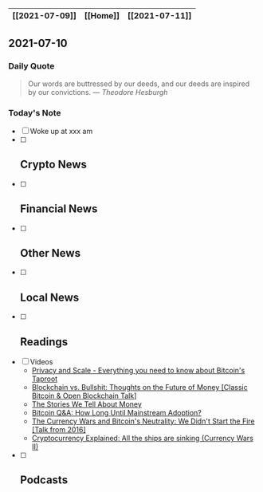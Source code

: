 | [[2021-07-09]] | [[Home]] | [[2021-07-11]] |
| :------------: | :------: | :------------: |

## 2021-07-10 

### Daily Quote
> Our words are buttressed by our deeds, and our deeds are inspired by our convictions.
> &mdash; <cite>Theodore Hesburgh</cite>

### Today's Note
- [ ] Woke up at xxx am
- [ ] Crypto News
	- 
- [ ] Financial News
	- 
- [ ] Other News
	- 
- [ ] Local News
	-
- [ ] Readings
	- 
- [ ] Videos
	- [Privacy and Scale - Everything you need to know about Bitcoin's Taproot](https://www.youtube.com/watch?v=_dqDP1qZHd4)
	- [Blockchain vs. Bullshit: Thoughts on the Future of Money \[Classic Bitcoin & Open Blockchain Talk\]](https://www.youtube.com/watch?v=SMEOKDVXlUo)
	- [The Stories We Tell About Money](https://www.youtube.com/watch?v=ONvg9SbauMg)
	- [Bitcoin Q&A: How Long Until Mainstream Adoption?](https://www.youtube.com/watch?v=y3cKBDBabtA)
	- [The Currency Wars and Bitcoin's Neutrality: We Didn't Start the Fire \[Talk from 2016\]](https://www.youtube.com/watch?v=Bu5Mtvy97-4)
	- [Cryptocurrency Explained: All the ships are sinking (Currency Wars II)](https://www.youtube.com/watch?v=stN03wk_Wzs&t=0s)
- [ ] Podcasts
	- 

